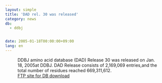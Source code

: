 ```yaml
---
layout: simple
title: 'DAD rel. 30 was released'
category: news
db:
  - ddbj


date: 2005-01-18T00:00:00+09:00
lang: en
---
```


<dd>DDBJ amino acid database (DAD) Release 30 was released on Jan. 18, 2005at DDBJ. DAD Release consists of 2,169,069 entries,and the total number of residues reached 669,311,612.
<dd><a href="/services/index-e.html ">FTP site for DB download</a></dd>
</dd>
